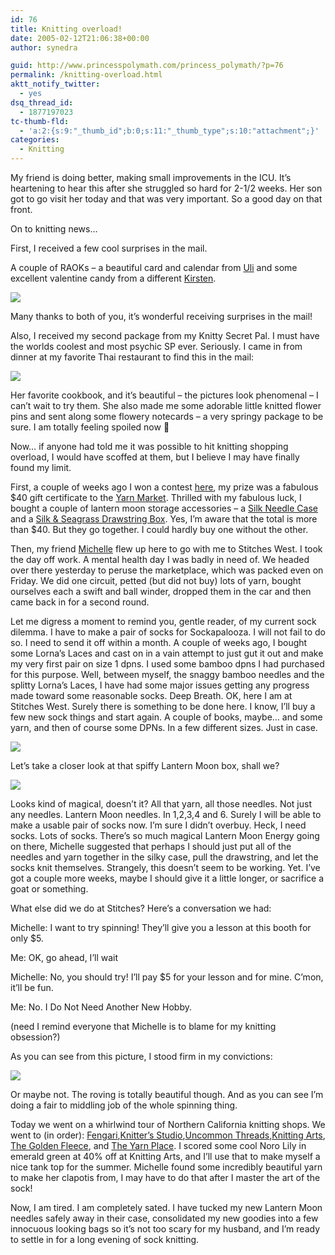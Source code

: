 ```yaml
---
id: 76
title: Knitting overload!
date: 2005-02-12T21:06:38+00:00
author: synedra

guid: http://www.princesspolymath.com/princess_polymath/?p=76
permalink: /knitting-overload.html
aktt_notify_twitter:
  - yes
dsq_thread_id:
  - 1877197023
tc-thumb-fld:
  - 'a:2:{s:9:"_thumb_id";b:0;s:11:"_thumb_type";s:10:"attachment";}'
categories:
  - Knitting
---
```

My friend is doing better, making small improvements in the ICU. It&#8217;s heartening to hear this after she struggled so hard for 2-1/2 weeks. Her son got to go visit her today and that was very important. So a good day on that front.
  
On to knitting news&#8230;
  
First, I received a few cool surprises in the mail.
  
A couple of RAOKs &#8211; a beautiful card and calendar from [Uli](http://www.ulineedleworkworld.motime.com) and some excellent valentine candy from a different [Kirsten](http://www.codeheadsystems.com/kirsten).
  
![](http://www.perlgoddess.com/blog/images/raok.jpg)
  
Many thanks to both of you, it&#8217;s wonderful receiving surprises in the mail!
  
Also, I received my second package from my Knitty Secret Pal. I must have the worlds coolest and most psychic SP ever. Seriously. I came in from dinner at my favorite Thai restaurant to find this in the mail:
  
![](http://www.perlgoddess.com/blog/images/spal.jpg)
  
Her favorite cookbook, and it&#8217;s beautiful &#8211; the pictures look phenomenal &#8211; I can&#8217;t wait to try them. She also made me some adorable little knitted flower pins and sent along some flowery notecards &#8211; a very springy package to be sure. I am totally feeling spoiled now 🙂
  
Now&#8230; if anyone had told me it was possible to hit knitting shopping overload, I would have scoffed at them, but I believe I may have finally found my limit.
  
First, a couple of weeks ago I won a contest [here](http://www.geocities.com/lkb_cruz/), my prize was a fabulous $40 gift certificate to the [Yarn Market](http://www.yarnmarket.com). Thrilled with my fabulous luck, I bought a couple of lantern moon storage accessories &#8211; a [Silk Needle Case](http://www.yarnmarket.com/product.cfm?action=show_product&product_id=1110) and a [Silk & Seagrass Drawstring Box](http://www.yarnmarket.com/product.cfm?action=show_product&product_id=1232). Yes, I&#8217;m aware that the total is more than $40. But they go together. I could hardly buy one without the other.
  
Then, my friend [Michelle](http://fickleknitterfiend.blogspot.com) flew up here to go with me to Stitches West. I took the day off work. A mental health day I was badly in need of. We headed over there yesterday to peruse the marketplace, which was packed even on Friday. We did one circuit, petted (but did not buy) lots of yarn, bought ourselves each a swift and ball winder, dropped them in the car and then came back in for a second round.
  
Let me digress a moment to remind you, gentle reader, of my current sock dilemma. I have to make a pair of socks for Sockapalooza. I will not fail to do so. I need to send it off within a month. A couple of weeks ago, I bought some Lorna&#8217;s Laces and cast on in a vain attempt to just gut it out and make my very first pair on size 1 dpns. I used some bamboo dpns I had purchased for this purpose. Well, between myself, the snaggy bamboo needles and the splitty Lorna&#8217;s Laces, I have had some major issues getting any progress made toward some reasonable socks. Deep Breath. OK, here I am at Stitches West. Surely there is something to be done here. I know, I&#8217;ll buy a few new sock things and start again. A couple of books, maybe&#8230; and some yarn, and then of course some DPNs. In a few different sizes. Just in case.
  
![](http://www.perlgoddess.com/blog/images/socks2.jpg)
  
Let&#8217;s take a closer look at that spiffy Lantern Moon box, shall we?
  
![](http://www.perlgoddess.com/blog/images/socks1.jpg)
  
Looks kind of magical, doesn&#8217;t it? All that yarn, all those needles. Not just any needles. Lantern Moon needles. In 1,2,3,4 and 6. Surely I will be able to make a usable pair of socks now. I&#8217;m sure I didn&#8217;t overbuy. Heck, I need socks. Lots of socks. There&#8217;s so much magical Lantern Moon Energy going on there, Michelle suggested that perhaps I should just put all of the needles and yarn together in the silky case, pull the drawstring, and let the socks knit themselves. Strangely, this doesn&#8217;t seem to be working. Yet. I&#8217;ve got a couple more weeks, maybe I should give it a little longer, or sacrifice a goat or something.
  
What else did we do at Stitches? Here&#8217;s a conversation we had:
  
Michelle: I want to try spinning! They&#8217;ll give you a lesson at this booth for only $5.
  
Me: OK, go ahead, I&#8217;ll wait
  
Michelle: No, you should try! I&#8217;ll pay $5 for your lesson and for mine. C&#8217;mon, it&#8217;ll be fun.
  
Me: No. I Do Not Need Another New Hobby.
  
(need I remind everyone that Michelle is to blame for my knitting obsession?)
  
As you can see from this picture, I stood firm in my convictions:
  
![](http://www.perlgoddess.com/blog/images/spinning.jpg)
  
Or maybe not. The roving is totally beautiful though. And as you can see I&#8217;m doing a fair to middling job of the whole spinning thing.
  
Today we went on a whirlwind tour of Northern California knitting shops. We went to (in order): [Fengari](http://www.fengari.net/),[Knitter&#8217;s Studio](http://www.knittersstudio.com),[Uncommon Threads](http://www.uncommonthreadsyarn.com),[Knitting Arts](http://www.goknit.com), [The Golden Fleece](http://www.thegoldenfleece.com), and [The Yarn Place](http://www.theyarnplace.com). I scored some cool Noro Lily in emerald green at 40% off at Knitting Arts, and I&#8217;ll use that to make myself a nice tank top for the summer. Michelle found some incredibly beautiful yarn to make her clapotis from, I may have to do that after I master the art of the sock!
  
Now, I am tired. I am completely sated. I have tucked my new Lantern Moon needles safely away in their case, consolidated my new goodies into a few innocuous looking bags so it&#8217;s not too scary for my husband, and I&#8217;m ready to settle in for a long evening of sock knitting.